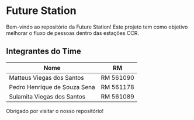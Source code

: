 # Future Station

Bem-vindo ao repositório da Future Station! Este projeto tem como objetivo melhorar o fluxo de pessoas dentro das estações CCR.

## Integrantes do Time

| Nome            | RM        |
|------------------|-----------|
| Matteus Viegas dos Santos | RM 561090  |
| Pedro Henrique de Souza Sena | RM 561178  |
| Sulamita Viegas dos Santos | RM 561089  |


Obrigado por visitar o nosso repositório!
